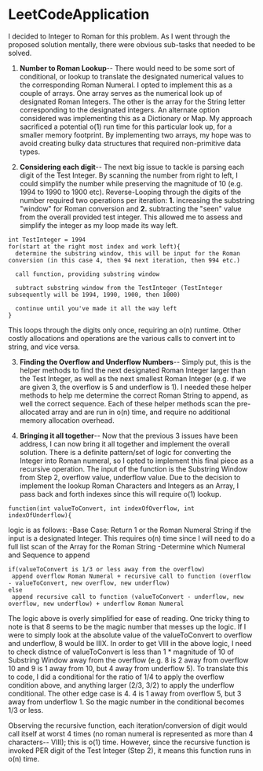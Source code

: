 # LeetCodeApplication

I decided to Integer to Roman for this problem. As I went through the proposed solution mentally, there were obvious sub-tasks that needed to be solved.

1. **Number to Roman Lookup**-- There would need to be some sort of conditional, or lookup to translate the designated numerical values to the corresponding Roman Numeral. I opted to implement this as a couple of arrays. One array serves as the numerical look up of designated Roman Integers. The other is the array for the String letter corresponding to the designated integers. An alternate option considered was implementing this as a Dictionary or Map. My approach sacrificed a potential o(1) run time for this particular look up, for a smaller memory footprint. By implementing two arrays, my hope was to avoid creating bulky data structures that required non-primitive data types.

2. **Considering each digit**-- The next big issue to tackle is parsing each digit of the Test Integer. By scanning the number from right to left, I could simplify the number while preserving the magnitude of 10 (e.g. 1994 to 1990 to 1900 etc). 
Reverse-Looping through the digits of the number required two operations per iteration: **1.** increasing the substring "window" for Roman conversion and **2.** subtracting the "seen" value from the overall provided test integer. This allowed me to assess and simplify the integer as my loop made its way left. 
```
int TestInteger = 1994
for(start at the right most index and work left){
  determine the substring window, this will be input for the Roman conversion (in this case 4, then 94 next iteration, then 994 etc.)
  
  call function, providing substring window
  
  subtract substring window from the TestInteger (TestInteger subsequently will be 1994, 1990, 1900, then 1000)
  
  continue until you've made it all the way left  
}
```
This loops through the digits only once, requiring an o(n) runtime. Other costly allocations and operations are the various calls to convert int to string, and vice versa.

3. **Finding the Overflow and Underflow Numbers**-- Simply put, this is the helper methods to find the next designated Roman Integer larger than the Test Integer, as well as the next smallest Roman Integer (e.g. if we are given 3, the overflow is 5 and underflow is 1). I needed these helper methods to help me determine the correct Roman String to append, as well the correct sequence. Each of these helper methods scan the pre-allocated array and are run in o(n) time, and require no additional memory allocation overhead.

4. **Bringing it all together**-- Now that the previous 3 issues have been address, I can now bring it all together and implement the overall solution. There is a definite pattern/set of logic for converting the Integer into Roman numeral, so I opted to implement this final piece as a recursive operation. 
The input of the function is the Substring Window from Step 2, overflow value, underflow value. Due to the decision to implement the lookup Roman Characters and Integers as an Array, I pass back and forth indexes since this will require o(1) lookup.
```
function(int valueToConvert, int indexOfOverflow, int indexOfUnderflow){
```
logic is as follows:
  -Base Case: Return 1 or the Roman Numeral String if the input is a designated Integer. This requires o(n) time since I will need to do a full list scan of the Array for the Roman String
  -Determine which Numeral and Sequence to append
 ```
 if(valueToConvert is 1/3 or less away from the overflow)
  append overflow Roman Numeral + recursive call to function (overflow - valueToConvert, new overflow, new underflow)
 else
  append recursive call to function (valueToConvert - underflow, new overflow, new underflow) + underflow Roman Numeral
 ```
The logic above is overly simplified for ease of reading. One tricky thing to note is that 8 seems to be the magic number that messes up the logic. If I were to simply look at the absolute value of the valueToConvert to overflow and underflow, 8 would be IIIX. In order to get VIII in the above logic, I need to check distnce of valueToConvert is less than 1 * magnitude of 10 of Substring Window away from the overflow (e.g. 8 is 2 away from overflow 10 and 9 is 1 away from 10, but 4 away from underflow 5). To translate this to code, I did a conditional for the ratio of 1/4 to apply the overflow condition above, and anything larger (2/3, 3/2) to apply the underflow conditional. The other edge case is 4. 4 is 1 away from overflow 5, but 3 away from underflow 1. So the magic number in the conditional becomes 1/3 or less.

Observing the recursive function, each iteration/conversion of digit would call itself at worst 4 times (no roman numeral is represented as more than 4 characters-- VIII); this is o(1) time. However, since the recursive function is invoked PER digit of the Test Integer (Step 2), it means this function runs in o(n) time.
